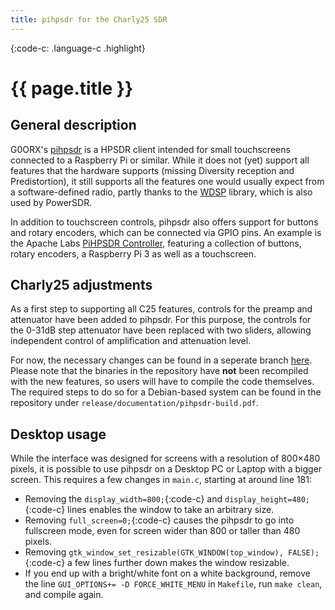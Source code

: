 ```yaml
---
title: pihpsdr for the Charly25 SDR
---
```


{:code-c: .language-c .highlight}

# {{ page.title }}

## General description

G0ORX's [pihpsdr](https://github.com/g0orx/pihpsdr) is a HPSDR client intended for small touchscreens connected to a Raspberry Pi or similar. While it does not (yet) support all features that the hardware supports (missing Diversity reception and Predistortion), it still supports all the features one would usually expect from a software-defined radio, partly thanks to the [WDSP](https://github.com/g0orx/wdsp) library, which is also used by PowerSDR.

In addition to touchscreen controls, pihpsdr also offers support for buttons and rotary encoders, which can be connected via GPIO pins. An example is the Apache Labs [PiHPSDR Controller](https://apache-labs.com/al-products/1043/PiHPSDR-Controller.html), featuring a collection of buttons, rotary encoders, a Raspberry Pi 3 as well as a touchscreen.

## Charly25 adjustments

As a first step to supporting all C25 features, controls for the preamp and attenuator have been added to pihpsdr. For this purpose, the controls for the 0-31dB step attenuator have been replaced with two sliders, allowing independent control of amplification and attenuation level.

For now, the necessary changes can be found in a seperate branch [here](https://github.com/markusgrosser/pihpsdr). Please note that the binaries in the repository have **not** been recompiled with the new features, so users will have to compile the code themselves. The required steps to do so for a Debian-based system can be found in the repository under `release/documentation/pihpsdr-build.pdf`.

## Desktop usage

While the interface was designed for screens with a resolution of 800×480 pixels, it is possible to use pihpsdr on a Desktop PC or Laptop with a bigger screen. This requires a few changes in `main.c`, starting at around line 181: 

* Removing the `display_width=800;`{:code-c} and `display_height=480;`{:code-c} lines enables the window to take an arbitrary size.
* Removing `full_screen=0;`{:code-c} causes the pihpsdr to go into fullscreen mode, even for screen wider than 800 or taller than 480 pixels.
* Removing `gtk_window_set_resizable(GTK_WINDOW(top_window), FALSE);`{:code-c} a few lines further down makes the window resizable.
* If you end up with a bright/white font on a white background, remove the line `GUI_OPTIONS+= -D FORCE_WHITE_MENU` in `Makefile`, run `make clean`, and compile again.